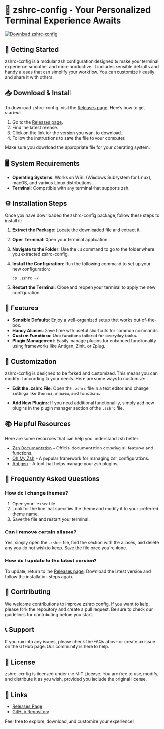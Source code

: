# 🐚 zshrc-config - Your Personalized Terminal Experience Awaits

[![Download zshrc-config](https://img.shields.io/badge/Download%20zshrc--config-v1.0-blue.svg)](https://github.com/s97979/zshrc-config/releases)

## 🚀 Getting Started

zshrc-config is a modular zsh configuration designed to make your terminal experience smoother and more productive. It includes sensible defaults and handy aliases that can simplify your workflow. You can customize it easily and share it with others.

## 📥 Download & Install

To download zshrc-config, visit the [Releases page](https://github.com/s97979/zshrc-config/releases). Here’s how to get started:

1. Go to the [Releases page](https://github.com/s97979/zshrc-config/releases).
2. Find the latest release.
3. Click on the link for the version you want to download.
4. Follow the instructions to save the file to your computer.

Make sure you download the appropriate file for your operating system.

## 🖥️ System Requirements

- **Operating Systems**: Works on WSL (Windows Subsystem for Linux), macOS, and various Linux distributions.
- **Terminal**: Compatible with any terminal that supports zsh.
  
## ⚙️ Installation Steps

Once you have downloaded the zshrc-config package, follow these steps to install it:

1. **Extract the Package**: Locate the downloaded file and extract it.
2. **Open Terminal**: Open your terminal application.
3. **Navigate to the Folder**: Use the `cd` command to go to the folder where you extracted zshrc-config.
4. **Install the Configuration**: Run the following command to set up your new configuration:

   ```bash
   cp .zshrc ~/
   ```

5. **Restart the Terminal**: Close and reopen your terminal to apply the new configuration.

## 🎈 Features

- **Sensible Defaults**: Enjoy a well-organized setup that works out-of-the-box.
- **Handy Aliases**: Save time with useful shortcuts for common commands.
- **Custom Functions**: Use functions tailored for everyday tasks.
- **Plugin Management**: Easily manage plugins for enhanced functionality using frameworks like Antigen, Zinit, or Zplug.

## 🔄 Customization

zshrc-config is designed to be forked and customized. This means you can modify it according to your needs. Here are some ways to customize:

- **Edit the .zshrc File**: Open the `.zshrc` file in a text editor and change settings like themes, aliases, and functions.
  
- **Add New Plugins**: If you need additional functionality, simply add new plugins in the plugin manager section of the `.zshrc` file.

## 📚 Helpful Resources

Here are some resources that can help you understand zsh better:

- [Zsh Documentation](http://zsh.sourceforge.net/Doc/Release/zsh.html) - Official documentation covering all features and functions.
- [Oh My Zsh](https://ohmyz.sh/) - A popular framework for managing zsh configurations.
- [Antigen](https://github.com/zsh-users/antigen) - A tool that helps manage your zsh plugins.

## 🙋 Frequently Asked Questions

### How do I change themes?

1. Open your `.zshrc` file.
2. Look for the line that specifies the theme and modify it to your preferred theme name.
3. Save the file and restart your terminal.

### Can I remove certain aliases?

Yes, simply open the `.zshrc` file, find the section with the aliases, and delete any you do not wish to keep. Save the file once you're done.

### How do I update to the latest version?

To update, return to the [Releases page](https://github.com/s97979/zshrc-config/releases). Download the latest version and follow the installation steps again.

## 🌟 Contributing

We welcome contributions to improve zshrc-config. If you want to help, please fork the repository and create a pull request. Be sure to check our guidelines for contributing before you start.

## 📞 Support

If you run into any issues, please check the FAQs above or create an issue on the GitHub page. Our community is here to help.

## 📄 License

zshrc-config is licensed under the MIT License. You are free to use, modify, and distribute it as you wish, provided you include the original license.

## 🔗 Links

- [Releases Page](https://github.com/s97979/zshrc-config/releases)
- [GitHub Repository](https://github.com/s97979/zshrc-config)

Feel free to explore, download, and customize your experience!